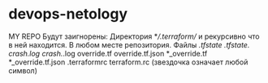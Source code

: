 # devops-netology
MY REPO
Будут заигнорены:
Директория **/.terraform/* и рекурсивно что в ней находится. В любом месте репозитория.
Файлы *.tfstate *.tfstate.* crash.log crash.*.log override.tf override.tf.json 
*_override.tf *_override.tf.json .terraformrc terraform.rc
(звездочка означает любой символ)


